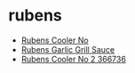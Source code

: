 # rubens

 * [Rubens Cooler No](../../index/r/rubens-cooler-no-2-366736.json)
 * [Rubens Garlic Grill Sauce](../../index/r/rubens-garlic-grill-sauce.json)
 * [Rubens Cooler No 2 366736](../../index/r/rubens-cooler-no-2-366736.json)
